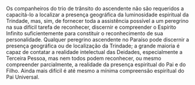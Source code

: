 ﻿Os companheiros do trio de trânsito do ascendente não são requeridos a capacitá-lo a localizar a presença geográfica da luminosidade espiritual da Trindade, mas, sim, de fornecer toda a assistência possível a um peregrino na sua difícil tarefa de reconhecer, discernir e compreender o Espírito Infinito suficientemente para constituir o reconhecimento de sua personalidade. Qualquer peregrino ascendente no Paraíso pode discernir a presença geográfica ou de localização da Trindade; a grande maioria é capaz de contatar a realidade intelectual das Deidades, especialmente a Terceira Pessoa, mas nem todos podem reconhecer, ou mesmo compreender parcialmente, a realidade da presença espiritual do Pai e do Filho.  Ainda mais difícil é até mesmo a mínima compreensão espiritual do Pai Universal.